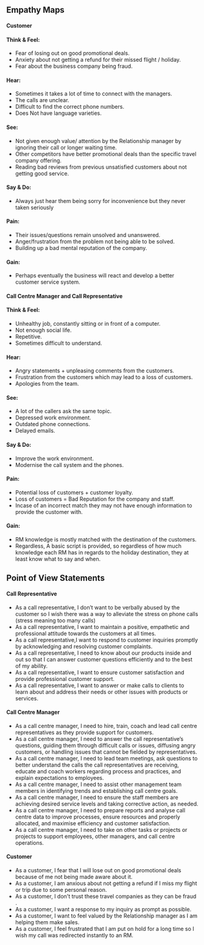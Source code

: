 ## Empathy Maps
#### Customer
#### Think & Feel: 
- Fear of losing out on good promotional deals.
- Anxiety about not getting a refund for their missed flight / holiday.
- Fear about the business company being fraud.
#### Hear: 
- Sometimes it takes a lot of time to connect with the managers.
- The calls are unclear.
- Difficult to find the correct phone numbers.
- Does Not have language varieties.
#### See: 
- Not given enough value/ attention  by the Relationship manager by ignoring their call or longer waiting time.
- Other competitors have better promotional deals than the specific travel company offering.
- Reading bad reviews from previous unsatisfied customers about not getting good service.
#### Say & Do: 
- Always just hear them being sorry for inconvenience but they never taken seriously
#### Pain:
- Their issues/questions remain unsolved and unanswered.
- Anger/frustration from the problem not being able to be solved.
- Building up a bad mental reputation of the company.
#### Gain:
- Perhaps eventually the business will react and develop a better customer service system.
#### Call Centre Manager and Call Representative
#### Think & Feel: 
- Unhealthy job, constantly sitting or in front of a computer.
- Not enough social life.
- Repetitive.
- Sometimes difficult to understand.
#### Hear: 
- Angry statements + unpleasing comments from the customers.
- Frustration from the customers which may lead to a loss of customers.
- Apologies from the team.
#### See: 
- A lot of the callers ask the same topic.
- Depressed work environment.
- Outdated phone connections.
- Delayed emails.
#### Say & Do: 
- Improve the work environment.
- Modernise the call system and the phones.
#### Pain:
- Potential loss of customers + customer loyalty.
- Loss of customers = Bad Reputation for the company and staff.
- Incase of an incorrect match they may not have enough information to provide the customer with.
#### Gain:
- RM knowledge is mostly matched with the destination of the customers.
- Regardless, A basic script is provided, so regardless of how much knowledge each RM has in regards to the holiday destination, they at least know what to say and when.

## Point of View Statements

#### Call Representative

- As a call representative, I don’t want to be verbally abused by the customer so I wish there was a way to alleviate the stress on phone calls (stress meaning too many calls)
- As a call representative, I want to maintain a positive, empathetic and professional attitude towards the customers at all times.
- As a call representative,I want to respond to customer inquiries promptly by acknowledging and resolving customer complaints.
- As a call representative, I need to know about our products inside and out so that I can answer customer questions efficiently and to the best of my ability.
- As a call representative, I want to ensure customer satisfaction and provide professional customer support.
- As a call representative, I want to answer or make calls to clients to learn about and address their needs or other issues with products or services.

#### Call Centre Manager

- As a call centre manager, I need to hire, train, coach and lead call centre representatives as they provide support for customers.
- As a call centre manager, I need to answer the call representative’s questions, guiding them through difficult calls or issues, diffusing angry customers, or handling issues that cannot be fielded by representatives.
- As a call centre manager, I need to lead team meetings, ask questions to better understand the calls the call representatives are receiving, educate and coach workers regarding process and practices, and explain expectations to employees.
- As a call centre manager, I need to assist other management team members in identifying trends and establishing call centre goals.
- As a call centre manager, I need to ensure the staff members are achieving desired service levels and taking corrective action, as needed.
- As a call centre manager, I need to prepare reports and analyse call centre data to improve processes, ensure resources and properly allocated, and maximise efficiency and customer satisfaction.
- As a call centre manager, I need to take on other tasks or projects or projects to support employees, other managers, and call centre operations.

#### Customer

- As a customer, I fear that I will lose out on good promotional deals because of me not being made aware about it.
- As a customer, I am anxious about not getting a refund if I miss my flight or trip due to some personal reason.
- As a customer, I don't trust these travel companies as they can be fraud .
- As a customer, I want a response to my inquiry as prompt as possible.
- As a customer, I want to feel valued by the Relationship manager as I am helping them make sales.
- As a customer, I feel frustrated that I am put on hold for a long time so I wish my call was redirected instantly to an RM.
